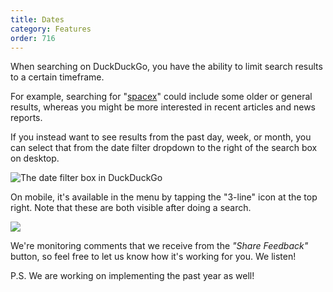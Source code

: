 ```yaml
---
title: Dates
category: Features
order: 716
---
```


<p>
    When searching on DuckDuckGo, you have the ability to limit search results to
    a certain timeframe.
</p>

<p>
    For example, searching for "<a href="https://duckduckgo.com/?q=spacex">spacex</a>" could include some older or general results, whereas you might be more
    interested in recent articles and news reports.
</p>

<p>
    If you instead want to see results from the past day, week, or month, you can
    select that from the date filter dropdown to the right of the search box on
    desktop.
</p>

<p>
    <img alt="The date filter box in DuckDuckGo" src="{{ site.baseurl }}/images/e0cd66e6832b37964547de7f5429a87b.png" />
</p>

<p>
    On mobile, it's available in the menu by tapping the "3-line" icon at the top
    right. Note that these are both visible after doing a search.
</p>

<p>
    <img src="{{ site.baseurl }}/images/0a871252f673b9a88eebad5b9f7b5ee8.png" />
</p>

<p>
    We're monitoring comments that we receive from the <em>"Share Feedback"</em> button,
    so feel free to let us know how it's working for you. We listen!
</p>

<p>
    P.S. We are working on implementing the past year as well!
</p>
